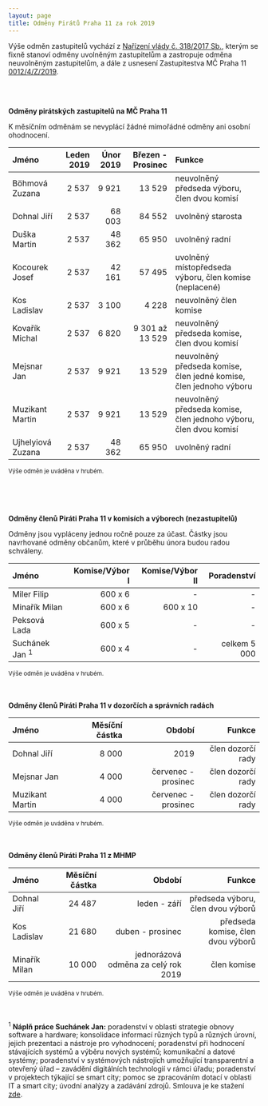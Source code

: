 ```yaml
---
layout: page
title: Odměny Pirátů Praha 11 za rok 2019
---
```


Výše odměn zastupitelů vychází z [Nařízení vlády č. 318/2017 Sb.](https://www.zakonyprolidi.cz/cs/2017-318), kterým se fixně stanoví odměny uvolněným zastupitelům a zastropuje odměna neuvolněným zastupitelům, a dále z usnesení Zastupitestva MČ Praha 11 [0012/4/Z/2019](https://www.praha11.cz/redakce/index.php?lanG=cs&clanek=6504&slozka=12&as4uOriginalDomain=www.praha11.cz&as4u_protocol=https&ConfirmCookie=yes&bod=2271542).

<br><br>

**Odměny pirátských zastupitelů na MČ Praha 11**

K měsíčním odměnám se nevyplácí žádné mimořádné odměny ani osobní ohodnocení.

| Jméno  | Leden 2019 | Únor 2019 | Březen - Prosinec | Funkce |
|:--------|---------:|---------:|---------:|:-------------|
| Böhmová Zuzana | 2 537 | 9 921 | 13 529 | neuvolněný předseda výboru, člen dvou komisí| 
| Dohnal Jiří | 2 537 | 68 003 | 84 552 | uvolněný starosta | 
| Duška Martin | 2 537 | 48 362 | 65 950 | uvolněný radní |
| Kocourek Josef | 2 537 | 42 161 | 57 495 | uvolněný místopředseda výboru, člen komise (neplacené) |
| Kos Ladislav | 2 537 | 3 100 | 4 228 | neuvolněný člen komise|
| Kovařík Michal | 2 537 | 6 820 | 9 301 až 13 529 | neuvolněný předseda komise, člen dvou komisí | 
| Mejsnar Jan | 2 537 | 9 921 | 13 529 | neuvolněný předseda komise, člen jedné komise, člen jednoho výboru | 
| Muzikant Martin | 2 537 | 9 921 | 13 529 | neuvolněný předseda komise, člen jednoho výboru, člen dvou komisí | 
| Ujhelyiová Zuzana | 2 537 | 48 362 | 65 950 | uvolněný radní |

<sup>Výše odměn je uváděna v hrubém.</sup>

<br>
<br>
<br>

**Odměny členů Piráti Praha 11 v komisích a výborech (nezastupitelů)**

Odměny jsou vypláceny jednou ročně pouze za účast. Částky jsou navrhované odměny občanům, které v průběhu února budou radou schváleny.

| Jméno  | Komise/Výbor I | Komise/Výbor II | Poradenství |
|:--------|---------:|---------:|---------:|
| Miler Filip | 600 x 6 | - | - | 
| Minařík Milan | 600 x 6 | 600 x 10 | - |
| Peksová Lada | 600 x 5 | - | - |
| Suchánek Jan <sup>1</sup> | 600 x 4 | - | celkem 5 000|

<sup>Výše odměn je uváděna v hrubém.</sup>
<br>
<br>
<br>

**Odměny členů Piráti Praha 11 v dozorčích a správních radách**

| Jméno  | Měsíční částka | Období | Funkce |
|:--------|---------:|---------:|---------:|
| Dohnal Jiří | 8 000 | 2019 | člen dozorčí rady | 
| Mejsnar Jan | 4 000 | červenec - prosinec | člen dozorčí rady | 
| Muzikant Martin | 4 000 | červenec - prosinec | člen dozorčí rady | 

<sup>Výše odměn je uváděna v hrubém.</sup>
<br>
<br>
<br>

**Odměny členů Piráti Praha 11 z MHMP**

| Jméno  | Měsíční částka | Období | Funkce |
|:--------|---------:|---------:|---------:|
| Dohnal Jiří | 24 487 | leden - září | předseda výboru, člen dvou výborů | 
| Kos Ladislav | 21 680 | duben - prosinec | předseda komise, člen dvou výborů | 
| Minařík Milan | 10 000 | jednorázová odměna za celý rok 2019 | člen komise | 

<sup>Výše odměn je uváděna v hrubém.</sup>
<br>
<br>
<br>

<sup>1</sup> **Náplň práce Suchánek Jan:** poradenství v oblasti strategie obnovy software a hardware; konsolidace informací různých typů a různých úrovní, jejich prezentaci a nástroje pro vyhodnocení; poradenství při hodnocení stávajících systémů a výběru nových systémů; komunikační a datové systémy; poradenství v systémových nástrojích umožňující transparentní a otevřený úřad – zavádění digitálních technologií v rámci úřadu; poradenství v projektech týkající se smart city; pomoc se zpracováním dotací v oblasti IT a smart city; úvodní analýzy a zadávání zdrojů. Smlouva je ke stažení [zde](https://www.praha11.cz/redakce/index.php?xuser=&lanG=cs&clanek=4555&slozka=130&xsekce=&portal=4&find_sml=suchánek&find_typ_sml=&find_odbor_sml=&find_rok=0).

